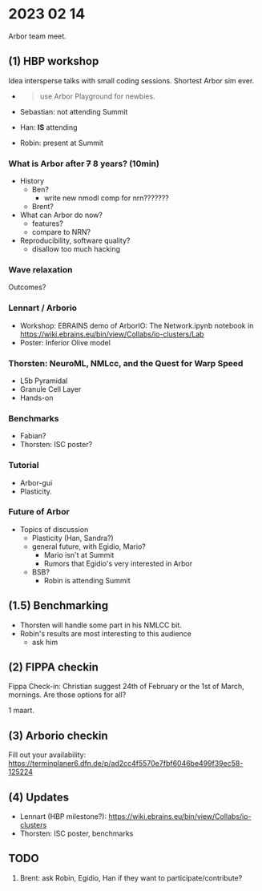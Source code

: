 # 2023 02 14

Arbor team meet.

## (1) HBP workshop

Idea intersperse talks with small coding sessions. Shortest Arbor sim ever.
- > use Arbor Playground for newbies.

- Sebastian: not attending Summit
- Han: **IS** attending
- Robin: present at Summit

### What is Arbor after ~~7~~ 8 years? (10min)

- History
    - Ben?
        - write new nmodl comp for nrn???????
    - Brent?
- What can Arbor do now?
    - features?
    - compare to NRN?
- Reproducibility, software quality?
    - disallow too much hacking

### Wave relaxation

Outcomes?

### Lennart / Arborio

- Workshop: EBRAINS demo of ArborIO: The Network.ipynb notebook in https://wiki.ebrains.eu/bin/view/Collabs/io-clusters/Lab
- Poster: Inferior Olive model

### Thorsten: NeuroML, NMLcc, and the Quest for Warp Speed

- L5b Pyramidal
- Granule Cell Layer
- Hands-on

### Benchmarks

- Fabian?
- Thorsten: ISC poster?

### Tutorial

- Arbor-gui
- Plasticity.

### Future of Arbor

- Topics of discussion
    - Plasticity (Han, Sandra?)
    - general future, with Egidio, Mario?
        - Mario isn't at Summit
        - Rumors that Egidio's very interested in Arbor
    - BSB?
        - Robin is attending Summit

## (1.5) Benchmarking

- Thorsten will handle some part in his NMLCC bit.
- Robin's results are most interesting to this audience
    - ask him

## (2) FIPPA checkin

Fippa Check-in: Christian suggest 24th of February or the 1st of March, mornings. Are those options for all?

1 maart.

## (3) Arborio checkin

Fill out your availability: https://terminplaner6.dfn.de/p/ad2cc4f5570e7fbf6046be499f39ec58-125224

## (4) Updates

- Lennart (HBP milestone?): https://wiki.ebrains.eu/bin/view/Collabs/io-clusters
- Thorsten: ISC poster, benchmarks

## TODO

1. Brent: ask Robin, Egidio, Han if they want to participate/contribute? 

